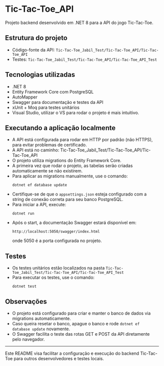 
# Tic-Tac-Toe_API

Projeto backend desenvolvido em .NET 8 para a API do jogo Tic-Tac-Toe.

## Estrutura do projeto

- Código-fonte da API: `Tic-Tac-Toe_Jabil_Test/Tic-Tac-Toe_API/Tic-Tac-Toe_API`
- Testes: `Tic-Tac-Toe_Jabil_Test/Tic-Tac-Toe_API/Tic-Tac-Toe_API_Test`

## Tecnologias utilizadas

- .NET 8
- Entity Framework Core com PostgreSQL
- AutoMapper
- Swagger para documentação e testes da API
- xUnit + Moq para testes unitários
- Visual Studio, utilizar o VS para rodar o projeto é mais intuitivo.

## Executando a aplicação localmente

- A API está configurada para rodar em HTTP por padrão (não HTTPS), para evitar problemas de certificado.
- A API está no caminho: Tic-Tac-Toe_Jabil_Test/Tic-Tac-Toe_API/Tic-Tac-Toe_API
- O projeto utiliza migrations do Entity Framework Core.
- A primeira vez que rodar o projeto, as tabelas serão criadas automaticamente se não existirem.
- Para aplicar as migrations manualmente, use o comando:
  ```
  dotnet ef database update
  ```
- Certifique-se de que o `appsettings.json` esteja configurado com a string de conexão correta para seu banco PostgreSQL.
- Para iniciar a API, execute:
  ```
  dotnet run
  ```
- Após o start, a documentação Swagger estará disponível em:
  ```
  http://localhost:5050/swagger/index.html
  ```
  onde 5050 é a porta configurada no projeto.

## Testes

- Os testes unitários estão localizados na pasta `Tic-Tac-Toe_Jabil_Test/Tic-Tac-Toe_API/Tic-Tac-Toe_API_Test`
- Para executar os testes, use o comando:
  ```
  dotnet test
  ```

## Observações

- O projeto está configurado para criar e manter o banco de dados via migrations automaticamente.
- Caso queira resetar o banco, apague o banco e rode `dotnet ef database update` novamente.
- O Swagger facilita o teste das rotas GET e POST da API diretamente pelo navegador.

---

Este README visa facilitar a configuração e execução do backend Tic-Tac-Toe para outros desenvolvedores e testes locais.
